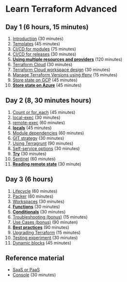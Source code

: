 # Learn Terraform Advanced

## Day 1 (6 hours, 15 minutes)

1. [Introduction](introduction) (30 minutes)
2. [Templates](templates) (45 minutes)
3. [CI/CD for modules](cicd-for-modules) (75 minutes)
4. [CI/CD for releases](cicd-for-releases) (30 minutes)
5. [**Using multiple resources and providers**](multiple-resources) (120 minutes)
6. [Terraform Cloud](terraform-cloud) (30 minutes)
7. [Terraform Cloud workspace design](terraform-cloud-workspace-design) (30 minutes)
8. [Manage Terraform Versions using tfenv](tfenv) (15 minutes)
9. [Store state on GCP](state-on-gcp) (45 minutes)
10. [**Store state on Azure**](state-on-azure) (45 minutes)

## Day 2 (8, 30 minutes hours)

1. [Count or for_each](count_or_for_each) (45 minutes)
2. [local-exec](local-exec) (30 minutes)
3. [remote-exec](remote-exec) (60 minutes)
4. [**locals**](local-values) (45 minutes)
5. [Module dependencies](create-module-dependencies) (60 minutes)
6. [GIT strategy](git-strategy) (30 minutes)
7. [Using Terragrunt](terragrunt) (90 minutes)
8. [Self-service options](self-service) (30 minutes)
9. [**Try**](try-something) (30 minutes)
10. [Sentinel](sentinel) (60 minutes)
11. [**Reading remote state**](reading-remote-state) (30 minute)

## Day 3 (6 hours)

1. [Lifecycle](lifecycle) (60 minutes)
2. [Packer](packer) (60 minutes)
3. [Workspaces](workspaces) (30 minutes)
4. [**Functions**](functions) (30 minutes)
5. [**Conditionals**](conditionals) (30 minutes)
6. [Troubleshooting (bonus)](troubleshooting) (15 minutes)
7. [Use Cases (bonus)](../BASIC/use-cases) (90 minuten)
8. [**Best practices**](best-practices) (90 minutes)
9. [Upgrading Terraform](upgrading-terraform) (15 minutes)
10. [Testing experiment](testing-experiment) (30 minutes)
11. [Dynamic blocks](dynamic-blocks) (45 minutes)

## Reference material

- [SaaS or PaaS](saas-or-paas)
- [Console](console) (30 minutes)
